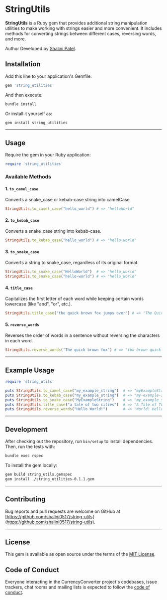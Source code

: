 
# StringUtils

**StringUtils** is a Ruby gem that provides additional string manipulation utilities to make working with strings easier and more convenient. It includes methods for converting strings between different cases, reversing words, and more.

Author
Developed by [Shalini Patel](https://github.com/shalini0517).


## Installation

Add this line to your application's Gemfile:

```ruby
gem 'string_utilities'
```

And then execute:

```bash
bundle install
```

Or install it yourself as:

```bash
gem install string_utilities
```

---

## Usage

Require the gem in your Ruby application:

```ruby
require 'string_utilities'
```

### Available Methods

#### 1. `to_camel_case`
Converts a snake_case or kebab-case string into camelCase.

```ruby
StringUtils.to_camel_case("hello_world") # => "helloWorld"
```

#### 2. `to_kebab_case`
Converts a snake_case string into kebab-case.

```ruby
StringUtils.to_kebab_case("hello_world") # => "hello-world"
```

#### 3. `to_snake_case`
Converts a string to snake_case, regardless of its original format.

```ruby
StringUtils.to_snake_case("HelloWorld")  # => "hello_world"
StringUtils.to_snake_case("hello-world") # => "hello_world"
```

#### 4. `title_case`
Capitalizes the first letter of each word while keeping certain words lowercase (like "and", "or", etc.).

```ruby
StringUtils.title_case("the quick brown fox jumps over") # => "The Quick Brown Fox Jumps Over"
```

#### 5. `reverse_words`
Reverses the order of words in a sentence without reversing the characters in each word.

```ruby
StringUtils.reverse_words("The quick brown fox") # => "fox brown quick The"
```

---

## Example Usage

```ruby
require 'string_utils'

puts StringUtils.to_camel_case("my_example_string")  # => "myExampleString"
puts StringUtils.to_kebab_case("my_example_string")  # => "my-example-string"
puts StringUtils.to_snake_case("MyExampleString")    # => "my_example_string"
puts StringUtils.title_case("a tale of two cities")  # => "A Tale of Two Cities"
puts StringUtils.reverse_words("Hello World!")       # => "World! Hello"
```

---

## Development

After checking out the repository, run `bin/setup` to install dependencies. Then, run the tests with:

```bash
bundle exec rspec
```

To install the gem locally:

```bash
gem build string_utils.gemspec
gem install ./string_utilities-0.1.1.gem
```

---

## Contributing

Bug reports and pull requests are welcome on GitHub at [https://github.com/shalini0517/string-utils](https://github.com/shalini0517/string-utils).

---

## License

This gem is available as open source under the terms of the [MIT License](https://opensource.org/licenses/MIT).

## Code of Conduct

Everyone interacting in the CurrencyConverter project's codebases, issue trackers, chat rooms and mailing lists is expected to follow the [code of conduct](https://github.com/shalini0517/string-utils/blob/master/CODE_OF_CONDUCT.md).
